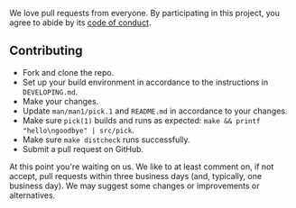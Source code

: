 We love pull requests from everyone. By participating in this project, you agree
to abide by its [code of conduct].

[code of conduct]: https://github.com/calleerlandsson/pick/blob/master/CODE_OF_CONDUCT.md

## Contributing

- Fork and clone the repo.
- Set up your build environment in accordance to the instructions in
  `DEVELOPING.md`.
- Make your changes.
- Update `man/man1/pick.1` and `README.md` in accordance to your changes.
- Make sure `pick(1)` builds and runs as expected: `make && printf
  "hello\ngoodbye" | src/pick`.
- Make sure `make distcheck` runs successfully.
- Submit a pull request on GitHub.

At this point you're waiting on us. We like to at least comment on, if not
accept, pull requests within three business days (and, typically, one business
day). We may suggest some changes or improvements or alternatives.
